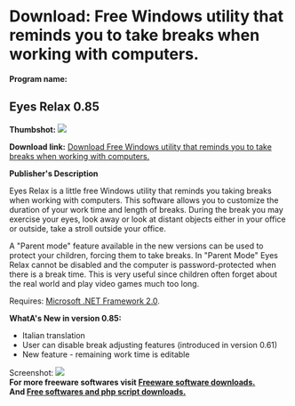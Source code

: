 # Download: Free Windows utility that reminds you to take breaks when working with computers.

**Program name:**

## Eyes Relax 0.85

  
**Thumbshot:** ![](http://www.freewarefiles.com/screenshot/eyesrelax41_md.jpg)   
  
**Download link:** [Download Free Windows utility that reminds you to take breaks when working with computers.](http://freesoftwares.boysofts.com/Eyes-Relax_program_42096.html)  
  


**Publisher's Description**  
  


Eyes Relax is a little free Windows utility that reminds you taking breaks when working with computers. This software allows you to customize the duration of your work time and length of breaks. During the break you may exercise your eyes, look away or look at distant objects either in your office or outside, take a stroll outside your office. 

A "Parent mode" feature available in the new versions can be used to protect your children, forcing them to take breaks. In "Parent Mode" Eyes Relax cannot be disabled and the computer is password-protected when there is a break time. This is very useful since children often forget about the real world and play video games much too long.

Requires: [Microsoft .NET Framework 2.0](http://www.freewarefiles.com/Microsoft-NET-Framework-x-Final_program_16026.html). 

**WhatA's New in version 0.85:**

  * Italian translation 
  * User can disable break adjusting features (introduced in version 0.61) 
  * New feature - remaining work time is editable 

  
  
Screenshot: ![](http://www.freewarefiles.com/screenshot/eyesrelax41.jpg)   
**For more freeware softwares visit [Freeware software downloads.](http://freesoftwares.boysofts.com/)**   
**And [Free softwares and php script downloads.](http://www.boysofts.com/)**
